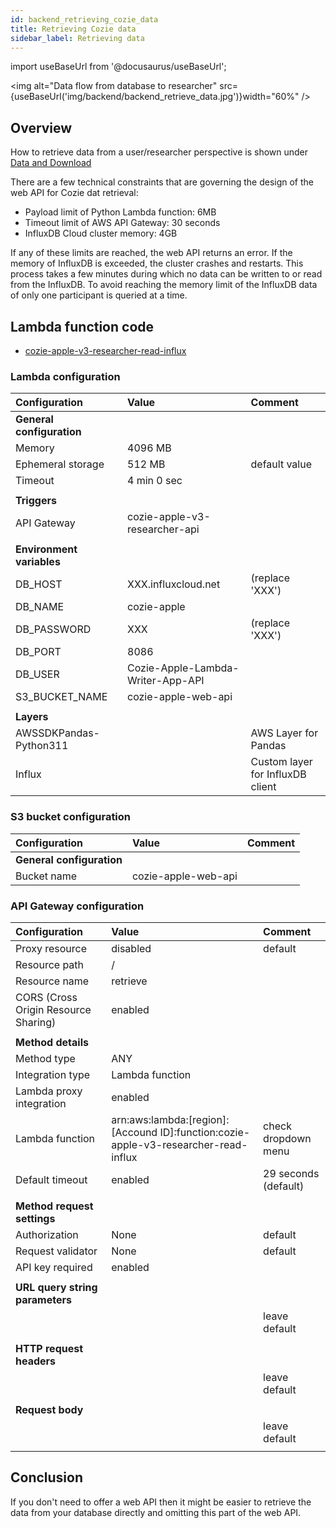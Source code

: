 ```yaml
---
id: backend_retrieving_cozie_data
title: Retrieving Cozie data
sidebar_label: Retrieving data
---
```


import useBaseUrl from '@docusaurus/useBaseUrl'; 

<img alt="Data flow from database to researcher" src={useBaseUrl('img/backend/backend_retrieve_data.jpg')}width="60%" />

## Overview

How to retrieve data from a user/researcher perspective is shown under [Data and Download](../download_data/download)

There are a few technical constraints that are governing the design of the web API for Cozie dat retrieval:
 - Payload limit of Python Lambda function: 6MB
 - Timeout limit of AWS API Gateway: 30 seconds
 - InfluxDB Cloud cluster memory: 4GB

If any of these limits are reached, the web API returns an error. If the memory of InfluxDB is exceeded, the cluster crashes and restarts. This process takes a few minutes during which no data can be written to or read from the InfluxDB.
To avoid reaching the memory limit of the InfluxDB data of only one participant is queried at a time.

## Lambda function code
- [cozie-apple-v3-researcher-read-influx](https://github.com/cozie-app/cozie-apple-backend/tree/main/lambda_cozie-apple-v3-researcher-read-influx)

### Lambda configuration
| Configuration | Value | Comment |
|:--------------|:------|:--------|
| **General configuration** | | |
| Memory | 4096 MB |  |
| Ephemeral storage | 512 MB | default value |
| Timeout | 4 min 0 sec |  |
|  |  |  |
| **Triggers** | | |
| API Gateway | cozie-apple-v3-researcher-api |  |
|  |  |  |
| **Environment variables** | | |
| DB_HOST     | XXX.influxcloud.net | (replace 'XXX') |
| DB_NAME     | cozie-apple |  |
| DB_PASSWORD | XXX | (replace 'XXX') |
| DB_PORT     | 8086 |  |
| DB_USER     | Cozie-Apple-Lambda-Writer-App-API |  |
| S3_BUCKET_NAME | cozie-apple-web-api |  |
|  |  |  |
| **Layers** | | |
| AWSSDKPandas-Python311 |  | AWS Layer for Pandas |
| Influx |  | Custom layer for InfluxDB client |

### S3 bucket configuration
| Configuration | Value | Comment |
|:--------------|:------|:--------|
| **General configuration** | | |
| Bucket name | cozie-apple-web-api |  |

### API Gateway configuration
| Configuration | Value | Comment |
|:--------------|:------|:--------|
| Proxy resource | disabled | default |
| Resource path | / | |
| Resource name | retrieve | |
| CORS (Cross Origin Resource Sharing) | enabled |
|  |  |  |
| **Method details** |  |  |
| Method type | ANY | |
| Integration type | Lambda function | |
| Lambda proxy integration | enabled | |
| Lambda function | arn:aws:lambda:[region]:[Accound ID]:function:cozie-apple-v3-researcher-read-influx | check dropdown menu |
| Default timeout| enabled | 29 seconds (default) |
|  |  |  |
| **Method request settings** |  |  |
| Authorization | None | default |
| Request validator | None | default |
| API key required | enabled |  |
|  |  |  |
| **URL query string parameters** |  |  |
|  |  | leave default |
|  |  |  |
| **HTTP request headers** |  |  |
|  |  | leave default |
|  |  |  |
| **Request body** |  |  |
|  |  | leave default |
|  |  |  |

## Conclusion
If you don't need to offer a web API then it might be easier to retrieve the data from your database directly and omitting this part of the web API.